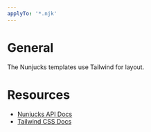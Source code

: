 ```yaml
---
applyTo: '*.njk'
---
```

# General

The Nunjucks templates use Tailwind for layout.

# Resources

- [Nunjucks API Docs](https://mozilla.github.io/nunjucks/api.html)
- [Tailwind CSS Docs](https://tailwindcss.com/docs)
